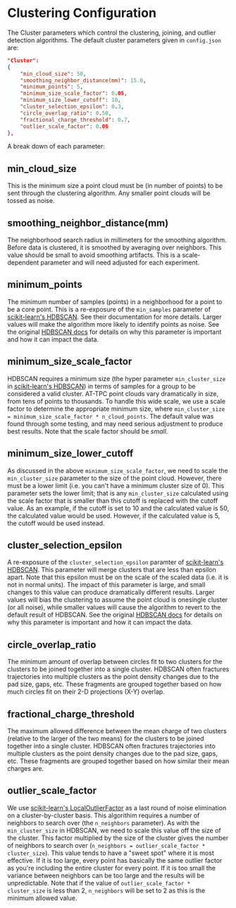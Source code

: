 # Clustering Configuration

The Cluster parameters which control the clustering, joining, and outlier detection algorithms. The default cluster parameters given in `config.json` are:

```json
"Cluster":
{
    "min_cloud_size": 50,
    "smoothing_neighbor_distance(mm)": 15.0,
    "minimum_points": 5,
    "minimum_size_scale_factor": 0.05,
    "minimum_size_lower_cutoff": 10,
    "cluster_selection_epsilon": 0.3,
    "circle_overlap_ratio": 0.50,
    "fractional_charge_threshold": 0.7,
    "outlier_scale_factor": 0.05
},
```

A break down of each parameter:

## min_cloud_size

This is the minimum size a point cloud must be (in number of points) to be sent through the clustering algorithm. Any smaller point clouds will be tossed as noise.

## smoothing_neighbor_distance(mm)

The neighborhood search radius in millimeters for the smoothing algorithm. Before data is clustered, it is smoothed by averaging over neighbors. This value should be small to avoid smoothing artifacts. This is a scale-dependent parameter and will need adjusted for each experiment.

## minimum_points

The minimum number of samples (points) in a neighborhood for a point to be a core point. This is a re-exposure of the `min_samples` parameter of [scikit-learn's HDBSCAN](https://scikit-learn.org/stable/modules/generated/sklearn.cluster.HDBSCAN.html#sklearn.cluster.HDBSCAN). See their documentation for more details. Larger values will make the algorithm more likely to identify points as noise. See the original [HDBSCAN docs](https://hdbscan.readthedocs.io/en/latest/parameter_selection.html#) for details on why this parameter is important and how it can impact the data.

## minimum_size_scale_factor

HDBSCAN requires a minimum size (the hyper parameter `min_cluster_size` in [scikit-learn's HDBSCAN](https://scikit-learn.org/stable/modules/generated/sklearn.cluster.HDBSCAN.html#sklearn.cluster.HDBSCAN)) in terms of samples for a group to be considered a valid cluster. AT-TPC point clouds vary dramatically in size, from tens of points to thousands. To handle this wide scale, we use a scale factor to determine the appropriate minimum size, where `min_cluster_size = minimum_size_scale_factor * n_cloud_points`. The default value was found through some testing, and may need serious adjustment to produce best results. Note that the scale factor should be *small*.

## minimum_size_lower_cutoff

As discussed in the above `minimum_size_scale_factor`, we need to scale the `min_cluster_size` parameter to the size of the point cloud. However, there must be a lower limit (i.e. you can't have a minimum cluster size of 0). This parameter sets the lower limit; that is any `min_cluster_size` calculated using the scale factor that is smaller than this cutoff is replaced with the cutoff value. As an example, if the cutoff is set to 10 and the calculated value is 50, the calculated value would be used. However, if the calculated value is 5, the cutoff would be used instead.

## cluster_selection_epsilon

A re-exposure of the `cluster_selection_epsilon` paramter of [scikit-learn's HDBSCAN](https://scikit-learn.org/stable/modules/generated/sklearn.cluster.HDBSCAN.html#sklearn.cluster.HDBSCAN). This parameter will merge clusters that are less than epsilon apart. Note that this epsilon must be on the scale of the scaled data (i.e. it is not in normal units). The impact of this parameter is large, and small changes to this value can produce dramatically different results. Larger values will bias the clustering to assume the point cloud is onesingle cluster (or all noise), while smaller values will cause the algorithm to revert to the default result of HDBSCAN. See the original [HDBSCAN docs](https://hdbscan.readthedocs.io/en/latest/parameter_selection.html#) for details on why this parameter is important and how it can impact the data.

## circle_overlap_ratio

The minimum amount of overlap between circles fit to two clusters for the clusters to be joined together into a single cluster. HDBSCAN often fractures trajectories into multiple clusters as the point density changes due to the pad size, gaps, etc. These fragments are grouped together based on how much circles fit on their 2-D projections (X-Y) overlap.

## fractional_charge_threshold

The maximum allowed difference between the mean charge of two clusters (relative to the larger of the two means) for the clusters to be joined together into a single cluster. HDBSCAN often fractures trajectories into multiple clusters as the point density changes due to the pad size, gaps, etc. These fragments are grouped together based on how similar their mean charges are.

## outlier_scale_factor

We use [scikit-learn's LocalOutlierFactor](https://scikit-learn.org/stable/modules/generated/sklearn.neighbors.LocalOutlierFactor.html) as a last round of noise elimination on a cluster-by-cluster basis. This algorithim requires a number of neighbors to search over (the `n_neighbors` parameter). As with the `min_cluster_size` in HDBSCAN, we need to scale this value off the size of the cluster. This factor multiplied by the size of the cluster gives the number of neighbors to search over (`n_neighbors = outlier_scale_factor * cluster_size`). This value tends to have a "sweet spot" where it is most effective. If it is too large, every point has basically the same outlier factor as you're including the entire cluster for every point. If it is too small the variance between neighbors can be too large and the results will be unpredictable. Note that if the value of `outlier_scale_factor * cluster_size` is less than 2, `n_neighbors` will be set to 2 as this is the minimum allowed value.
